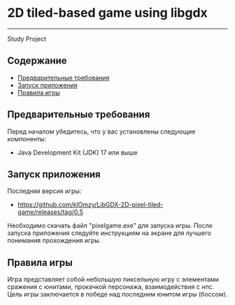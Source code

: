 # 2D tiled-based game using libgdx
--------------------------------------------------
Study Project

## Содержание

- [Предварительные требования](#предварительные-требования)
- [Запуск приложения](#запуск-приложения)
- [Правила игры](#правила-игры)

## Предварительные требования

Перед началом убедитесь, что у вас установлены следующие компоненты:

- Java Development Kit (JDK) 17 или выше

## Запуск приложения

Последняя версия игры: 

- https://github.com/klOmzy/LibGDX-2D-pixel-tiled-game/releases/tag/0.5

Необходимо скачать файл "pixelgame.exe" для запуска игры. После запуска приложения следуйте инструкциям на экране для лучшего понимания прохождения игры.

## Правила игры

Игра представляет собой небольшую пиксельную игру с элементами сражения с юнитами, прокачкой персонажа, взаимодействия с нпс. Цель игры заключается в победе над последним юнитом игры (боссом).


